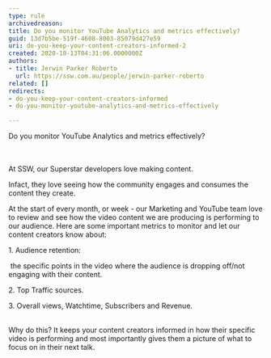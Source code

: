 ```yaml
---
type: rule
archivedreason: 
title: Do you monitor YouTube Analytics and metrics effectively?
guid: 13d7b5be-519f-4608-8003-85079d427e59
uri: do-you-keep-your-content-creators-informed-2
created: 2020-10-13T04:31:06.0000000Z
authors:
- title: Jerwin Parker Roberto
  url: https://ssw.com.au/people/jerwin-parker-roberto
related: []
redirects:
- do-you-keep-your-content-creators-informed
- do-you-monitor-youtube-analytics-and-metrics-effectively

---
```



Do you monitor YouTube Analytics and metrics effectively?&#160;<br>
<br><excerpt class='endintro'></excerpt><br>
<p>​​At SSW, our Superstar developers love making content.&#160;</p><p>Infact, they love seeing how the community engages and consumes the content they create.&#160;<br></p><p>At the start of every month, or week - our Marketing and YouTube team love to review and see how the video content we are producing is performing to our audience. Here are some important metrics to monitor and let our content creators know about&#58;&#160;</p><p>1. Audience retention&#58;&#160;</p><p>&#160;the specific points in the video where the audience is dropping off/not engaging with their content.&#160;<br></p><p>2. Top Traffic sources.<br></p><p>3. Overall views, Watchtime, Subscribers and Revenue.&#160;</p><p><br>Why do this? It keeps your content creators informed in how their specific video is performing and most importantly gives them a picture of what to focus on in their next talk.&#160;<br></p><p><br></p><p><br></p>


